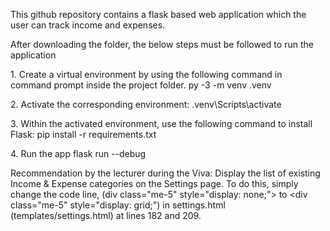 This github repository contains a flask based web application which the user can track income and expenses. 

After downloading the folder, the below steps must be followed to run the application

1.⁠ ⁠Create a virtual environment by using the following command in command prompt inside the
project folder.
	⁠py -3 -m venv .venv

2.⁠ ⁠Activate the corresponding environment:
	⁠.venv\Scripts\activate

3.⁠ ⁠Within the activated environment, use the following command to install Flask:
	⁠pip install -r requirements.txt

4.⁠ ⁠Run the app
	⁠flask run --debug

Recommendation by the lecturer during the Viva: Display the list of existing Income & Expense categories on the Settings page.
To do this, simply change the code line, 
(div class="me-5" style="display: none;"> to <div class="me-5" style="display: grid;") 
	in settings.html (templates/settings.html) at lines 182 and 209.
